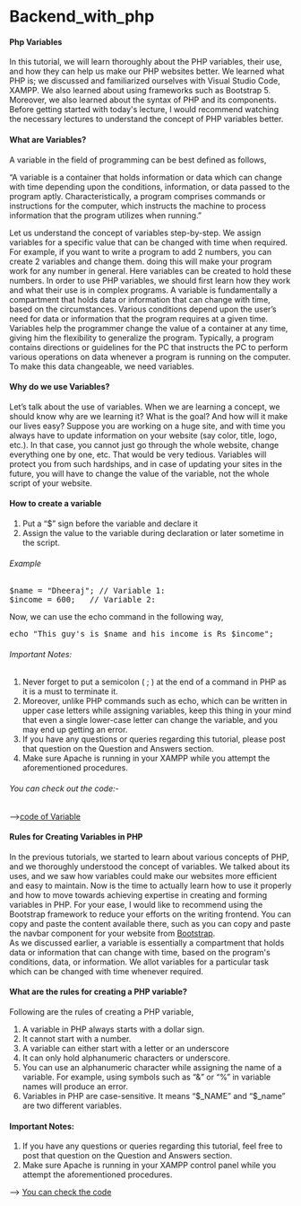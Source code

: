# Backend_with_php
<h4>Php Variables</h4>
<p>In this tutorial, we will learn thoroughly about the PHP variables, their use, and how they can help us make our PHP websites better. We learned what PHP is; we discussed and familiarized ourselves with Visual Studio Code, XAMPP. We also learned about using frameworks such as Bootstrap 5. Moreover, we also learned about the syntax of PHP and its components. Before getting started with today's lecture, I would recommend watching the necessary lectures to understand the concept of PHP variables better.</p>
<h4>What are Variables?</h4>
<p>
A variable in the field of programming can be best defined as follows,<br>

“A variable is a container that holds information or data which can change with time depending upon the conditions, information, or data passed to the program aptly. Characteristically, a program comprises commands or instructions for the computer, which instructs the machine to process information that the program utilizes when running.”<br>

Let us understand the concept of variables step-by-step. We assign variables for a specific value that can be changed with time when required. For example, if you want to write a program to add 2 numbers, you can create 2 variables and change them. doing this will make your program work for any number in general. Here variables can be created to hold these numbers. In order to use PHP variables, we should first learn how they work and what their use is in complex programs. A variable is fundamentally a compartment that holds data or information that can change with time, based on the circumstances. Various conditions depend upon the user’s need for data or information that the program requires at a given time. Variables help the programmer change the value of a container at any time, giving him the flexibility to generalize the program. Typically, a program contains directions or guidelines for the PC that instructs the PC to perform various operations on data whenever a program is running on the computer. To make this data changeable, we need variables.
</p>
<h4>Why do we use Variables?</h4>
<p>Let’s talk about the use of variables. When we are learning a concept, we should know why are we learning it? What is the goal? And how will it make our lives easy? Suppose you are working on a huge site, and with time you always have to update information on your website (say color, title, logo, etc.). In that case, you cannot just go through the whole website, change everything one by one, etc. That would be very tedious. Variables will protect you from such hardships, and in case of updating your sites in the future, you will have to change the value of the variable, not the whole script of your website.</p>
<h4>How to create a variable</h4>
<ol>
  <li>Put a “$” sign before the variable and declare it</li>
  <li>Assign the value to the variable during declaration or later sometime in the script.</li>
</ol>
<h6>Example</h6>
<pre>
$name = "Dheeraj"; // Variable 1: 
$income = 600;   // Variable 2: 
</pre>
<p>Now, we can use the echo command in the following way,</p>
<pre>echo "This guy's is $name and his income is Rs $income";</pre>

<h6>Important Notes:</h6>
<ol>
  <li>Never forget to put a semicolon ( ; ) at the end of a command in PHP as it is a must to terminate it.</li>
  <li>Moreover, unlike PHP commands such as echo, which can be written in upper case letters while assigning variables, keep this thing in your mind that even a single lower-case letter can change the variable, and you may end up getting an error.</li>
  <li>If you have any questions or queries regarding this tutorial, please post that question on the Question and Answers section.</li>
  <li>Make sure Apache is running in your XAMPP while you attempt the aforementioned procedures.</li>
</ol>
<h6>You can check out the code:-</h6>
--><a href="https://github.com/Dheeraj2002kumar/Backend_with_php/blob/main/Backend_php/1_Variable.php">code of Variable</a>
<h4>Rules for Creating Variables in PHP</h4>
<p>
In the previous tutorials, we started to learn about various concepts of PHP, and we thoroughly understood the concept of variables. We talked about its uses, and we saw how variables could make our websites more efficient and easy to maintain. Now is the time to actually learn how to use it properly and how to move towards achieving expertise in creating and forming variables in PHP. For your ease, I would like to recommend using the Bootstrap framework to reduce your efforts on the writing frontend. You can copy and paste the content available there, such as you can copy and paste the navbar component for your website from <a href="https://getbootstrap.com/">Bootstrap</a>.<br>
As we discussed earlier, a variable is essentially a compartment that holds data or information that can change with time, based on the program's conditions, data, or information. We allot variables for a particular task which can be changed with time whenever required. 
</p>

<h4>What are the rules for creating a PHP variable?</h4>
<p>Following are the rules of creating a PHP variable,</p>
<ol>
  <li>A variable in PHP always starts with a dollar sign.</li>
  <li>It cannot start with a number.</li>
  <li>A variable can either start with a letter or an underscore</li>
  <li>It can only hold alphanumeric characters or underscore.</li>
  <li>You can use an alphanumeric character while assigning the name of a variable. For example, using symbols such as “&” or “%” in variable names will produce an error.</li>
  <li>Variables in PHP are case-sensitive. It means “$_NAME” and “$_name” are two different variables.</li>
</ol>

<h4>Important Notes:</h4>
<ol>
  <li>If you have any questions or queries regarding this tutorial, feel free to post that question on the Question and Answers section.</li>
  <li>Make sure Apache is running in your XAMPP control panel while you attempt the aforementioned procedures.</li>
</ol>
--> <a href="https://github.com/Dheeraj2002kumar/Backend_with_php/blob/main/Backend_php/2_more_variables.php">You can check the code</a>
